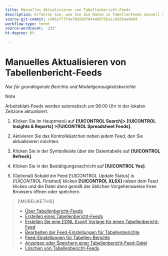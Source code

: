 ```yaml
---
title: Manuelles Aktualisieren von Tabellenbericht-Feeds
description: Erfahren Sie, wie Sie die Daten in Tabellenfeeds manuell aktualisieren können.
source-git-commit: cd461f73f4a70a5647844a6075ba1c65d64a9b04
workflow-type: tm+mt
source-wordcount: '133'
ht-degree: 0%

---
```


# Manuelles Aktualisieren von Tabellenbericht-Feeds

*Nur für grundlegende Berichte und Modellgenauigkeitsberichte*

>[!NOTE]
>
>Arbeitsblatt-Feeds werden automatisch um 08:00 Uhr in der lokalen Zeitzone aktualisiert.

1. Klicken Sie im Hauptmenü auf **[!UICONTROL Search]> [!UICONTROL Insights & Reports] >[!UICONTROL Spreadsheet Feeds]**.

1. Aktivieren Sie das Kontrollkästchen neben jedem Feed, den Sie aktualisieren möchten.

1. Klicken Sie in der Symbolleiste über der Datentabelle auf **[!UICONTROL Refresh]**.

1. Klicken Sie in der Bestätigungsnachricht auf **[!UICONTROL Yes]**.

1. (Optional) Sobald ein Feed [!UICONTROL Update Status] is *[!UICONTROL Finished]* klicken **[!UICONTROL XLSX]** neben dem Feed klicken und die Datei dann gemäß der üblichen Vorgehensweise Ihres Browsers öffnen oder speichern.

>[!MORELIKETHIS]
>
>* [Über Tabellenbericht-Feeds](spreadsheet-feed-about.md)
>* [Erstellen eines Tabellenbericht-Feeds](spreadsheet-feed-create.md)
>* [Erstellen Sie eine [!DNL Excel] Vorlage für einen Tabellenbericht-Feed](spreadsheet-feed-create-excel-template.md)
>* [Bearbeiten der Feed-Einstellungen für Tabellenberichte](spreadsheet-feed-edit.md)
>* [Feed-Einstellungen für Tabellen-Berichte](spreadsheet-feed-settings.md)
>* [Anzeigen oder Speichern einer Tabellenbericht-Feed-Datei](spreadsheet-feed-view-or-save.md)
>* [Löschen von Tabellenbericht-Feeds](spreadsheet-feed-delete.md)

